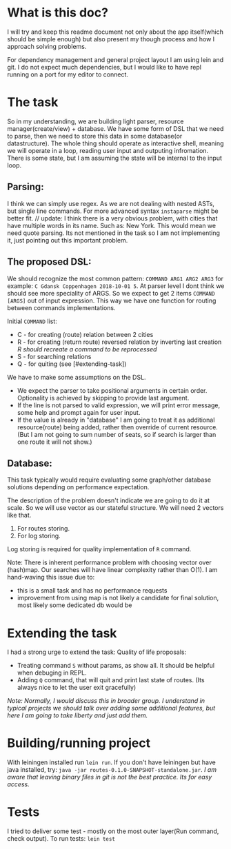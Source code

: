 # What is this doc?

I will try and keep this readme document not only about the app itself(which should be simple enough) but also present my though process and how I approach solving problems.

For dependency management and general project layout I am using lein and git. I do not expect much dependencies, but I would like to have repl running on a port for my editor to connect.

# The task
So in my understanding, we are building light parser, resource manager(create/view) + database.
We have some form of DSL that we need to parse, then we need to store this data in some database(or datastructure). The whole thing should operate as interactive shell, meaning we will operate in a loop, reading user input and outputing infromation. There is some state, but I am assuming the state will be internal to the input loop. 

## Parsing:
I think we can simply use regex.
As we are not dealing with nested ASTs, but single line commands. For more advanced syntax `instaparse` might be better fit.
// update: I think there is a very obvious problem, with cities that have multiple words in its name. Such as: New York. This would mean we need quote parsing. Its not mentioned in the task so I am not implementing it, just pointing out this important problem.

## The proposed DSL:

We should recognize the most common pattern:
`COMMAND ARG1 ARG2 ARG3`
for example: `C Gdansk Coppenhagen 2018-10-01 5`.
At parser level I dont think we should see more speciality of ARGS.
So we expect to get 2 items `COMMAND` `[ARGS]` out of input expression. This way we have one function for routing between commands implementations.

Initial `COMMAND` list:
* C - for creating (route) relation between 2 cities
* R - for creating (return route) reversed relation by inverting last creation
_R should recreate a command to be reprocessed_
* S - for searching relations
* Q - for quiting (see [#extending-task])

We have to make some assumptions on the DSL.
* We expect the parser to take positional arguments in certain order. Optionality is achieved by skipping to provide last argument.
* If the line is not parsed to valid expression, we will print error message, some help and prompt again for user input.
* If the value is already in "database" I am going to treat it as additional resource(route) being added, rather then override of current resource. (But I am not going to sum number of seats, so if search is larger than one route it will not show.)

## Database:
This task typically would require evaluating some graph/other database solutions depending on performance expectation.

The description of the problem doesn't indicate we are going to do it at scale. So we will use vector as our stateful structure.
We will need 2 vectors like that.
1. For routes storing.
2. For log storing.

Log storing is required for quality implementation of `R` command.

Note: There is inherent performance problem with choosing vector over (hash)map. Our searches will have linear complexity rather than O(1). I am hand-waving this issue due to:
* this is a small task and has no performance requests
* improvement from using map is not likely a candidate for final solution, most likely some dedicated db would be


# Extending the task
I had a strong urge to extend the task:
Quality of life proposals: 
* Treating command `S` without params, as show all. It should be helpful when debuging in REPL.
* Adding `Q` command, that will quit and print last state of routes. (Its always nice to let the user exit gracefully)

_Note: Normally, I would discuss this in broader group. I understand in typical projects we should talk over adding some additional features, but here I am going to take liberty and just add them._

# Building/running project
With leiningen installed run `lein run`.
If you don't have leiningen but have java installed, try: `java -jar routes-0.1.0-SNAPSHOT-standalone.jar`. 
_I am aware that leaving binary files in git is not the best practice. Its for easy access._

# Tests 
I tried to deliver some test - mostly on the most outer layer(Run command, check output).
To run tests: `lein test`
